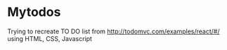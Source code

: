 # Mytodos
Trying to recreate TO DO list from http://todomvc.com/examples/react/#/ using HTML, CSS, Javascript
